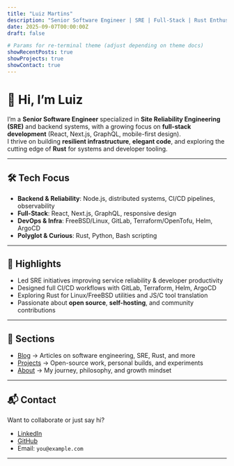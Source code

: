 ```yaml
---
title: "Luiz Martins"
description: "Senior Software Engineer | SRE | Full-Stack | Rust Enthusiast"
date: 2025-09-07T00:00:00Z
draft: false

# Params for re-terminal theme (adjust depending on theme docs)
showRecentPosts: true
showProjects: true
showContact: true
---
```


# 👋 Hi, I’m Luiz

I’m a **Senior Software Engineer** specialized in **Site Reliability Engineering (SRE)** and backend systems, with a growing focus on **full-stack development** (React, Next.js, GraphQL, mobile-first design).  
I thrive on building **resilient infrastructure**, **elegant code**, and exploring the cutting edge of **Rust** for systems and developer tooling.

---

## 🛠️ Tech Focus
- **Backend & Reliability**: Node.js, distributed systems, CI/CD pipelines, observability
- **Full-Stack**: React, Next.js, GraphQL, responsive design
- **DevOps & Infra**: FreeBSD/Linux, GitLab, Terraform/OpenTofu, Helm, ArgoCD
- **Polyglot & Curious**: Rust, Python, Bash scripting

---

## 🚀 Highlights
- Led SRE initiatives improving service reliability & developer productivity  
- Designed full CI/CD workflows with GitLab, Terraform, Helm, ArgoCD  
- Exploring Rust for Linux/FreeBSD utilities and JS/C tool translation  
- Passionate about **open source**, **self-hosting**, and community contributions  

---

## 📂 Sections
- [Blog](/blog/) → Articles on software engineering, SRE, Rust, and more  
- [Projects](/projects/) → Open-source work, personal builds, and experiments  
- [About](/about/) → My journey, philosophy, and growth mindset  

---

## 📬 Contact
Want to collaborate or just say hi?  
- [LinkedIn](https://linkedin.com/in/yourprofile)  
- [GitHub](https://github.com/yourusername)  
- Email: `you@example.com`  

---
